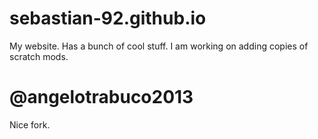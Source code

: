 # sebastian-92.github.io
My website. Has a bunch of cool stuff. I am working on adding copies of scratch mods.
# @angelotrabuco2013
Nice fork.
